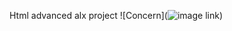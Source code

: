 Html advanced alx project
![Concern](![image link](https://i.gifer.com/origin/66/66052cad49589c3b404bb63425a2cf08_w200.gif))